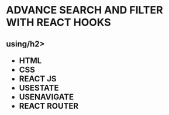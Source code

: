 <h1>ADVANCE SEARCH AND FILTER WITH REACT HOOKS</h1>
<h2>using/h2>
<ul>
  <li>HTML</li>
  <li>CSS</li>
  <li>REACT JS</li>
  <li>USESTATE</li>
  <li>USENAVIGATE</li>
  <li>REACT ROUTER</li>
  
</ul>
